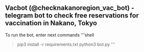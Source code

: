 ## Vacbot (@checknakanoregion_vac_bot) - telegram bot to check free reservations for vaccination in Nakano, Tokyo

To run the bot, enter next commands
'''shell
> pip3 install -r requirements.txt
> python3 bot.py
'''
